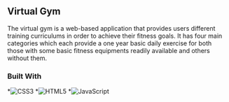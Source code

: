 ## Virtual Gym
The virtual gym is a web-based application that provides users different training curriculums in order to achieve their 
fitness  goals. It has four main categories which each provide a one year basic daily exercise for both those with some 
basic fitness equipments readily available and others without them.

### Built With
*![CSS3](https://img.shields.io/badge/css3-%231572B6.svg?style=for-the-badge&logo=css3&logoColor=white)
*![HTML5](https://img.shields.io/badge/html5-%23E34F26.svg?style=for-the-badge&logo=html5&logoColor=white)
*![JavaScript](https://img.shields.io/badge/javascript-%23323330.svg?style=for-the-badge&logo=javascript&logoColor=%23F7DF1E)